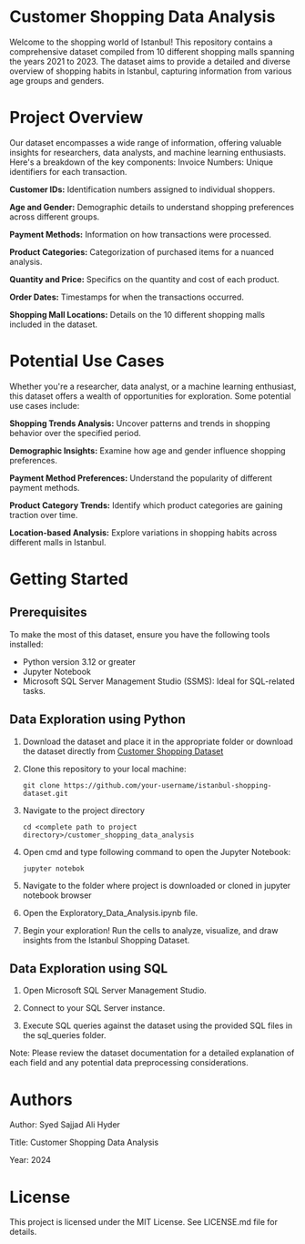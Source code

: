 # Customer Shopping Data Analysis
Welcome to the shopping world of Istanbul! This repository contains a comprehensive dataset compiled from 10 different shopping malls spanning the years 2021 to 2023. The dataset aims to provide a detailed and diverse overview of shopping habits in Istanbul, capturing information from various age groups and genders.

# Project Overview
Our dataset encompasses a wide range of information, offering valuable insights for researchers, data analysts, and machine learning enthusiasts. Here's a breakdown of the key components:
Invoice Numbers: Unique identifiers for each transaction.

**Customer IDs:** Identification numbers assigned to individual shoppers.

**Age and Gender:** Demographic details to understand shopping preferences across different groups.

**Payment Methods:** Information on how transactions were processed.

**Product Categories:** Categorization of purchased items for a nuanced analysis.

**Quantity and Price:** Specifics on the quantity and cost of each product.

**Order Dates:** Timestamps for when the transactions occurred.

**Shopping Mall Locations:** Details on the 10 different shopping malls included in the dataset.

# Potential Use Cases
Whether you're a researcher, data analyst, or a machine learning enthusiast, this dataset offers a wealth of opportunities for exploration. Some potential use cases include:

**Shopping Trends Analysis:** Uncover patterns and trends in shopping behavior over the specified period.

**Demographic Insights:** Examine how age and gender influence shopping preferences.

**Payment Method Preferences:** Understand the popularity of different payment methods.

**Product Category Trends:** Identify which product categories are gaining traction over time.

**Location-based Analysis:** Explore variations in shopping habits across different malls in Istanbul.

# Getting Started
## Prerequisites

To make the most of this dataset, ensure you have the following tools installed:

+ Python version 3.12 or greater
+ Jupyter Notebook 
+ Microsoft SQL Server Management Studio (SSMS): Ideal for SQL-related tasks.


## Data Exploration using Python

1. Download the dataset and place it in the appropriate folder or download the dataset directly from
   [Customer Shopping Dataset](https://www.kaggle.com/datasets/mehmettahiraslan/customer-shopping-dataset) 

2. Clone this repository to your local machine:

   `git clone https://github.com/your-username/istanbul-shopping-dataset.git`

2. Navigate to the project directory
   
   `cd <complete path to project directory>/customer_shopping_data_analysis`

3. Open cmd and type following command to open the Jupyter Notebook:

   `jupyter notebok`

5. Navigate to the folder where project is downloaded or cloned in jupyter notebook browser

6. Open the Exploratory_Data_Analysis.ipynb file.

7. Begin your exploration! Run the cells to analyze, visualize, and draw insights from the Istanbul Shopping Dataset.

## Data Exploration using SQL

1. Open Microsoft SQL Server Management Studio.

2. Connect to your SQL Server instance.

3. Execute SQL queries against the dataset using the provided SQL files in the sql_queries folder.

Note: Please review the dataset documentation for a detailed explanation of each field and any potential data preprocessing considerations.

# Authors
Author: Syed Sajjad Ali Hyder

Title: Customer Shopping Data Analysis

Year: 2024

# License
This project is licensed under the MIT License. See LICENSE.md file for details.
